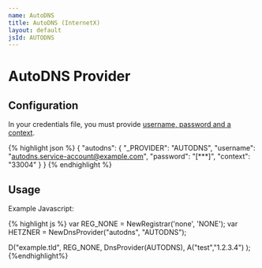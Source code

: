 ```yaml
---
name: AutoDNS
title: AutoDNS (InternetX)
layout: default
jsId: AUTODNS
---
```


# AutoDNS Provider

## Configuration

In your credentials file, you must provide [username, password and a context](https://help.internetx.com/display/APIXMLEN/Authentication#Authentication-AuthenticationviaCredentials(username/password/context)).

{% highlight json %}
{
  "autodns": {
    "_PROVIDER": "AUTODNS",
    "username": "autodns.service-account@example.com",
    "password": "[***]",
    "context": "33004"
  }
}
{% endhighlight %}

## Usage

Example Javascript:

{% highlight js %}
var REG_NONE = NewRegistrar('none', 'NONE');
var HETZNER = NewDnsProvider("autodns", "AUTODNS");

D("example.tld", REG_NONE, DnsProvider(AUTODNS),
    A("test","1.2.3.4")
);
{%endhighlight%}
